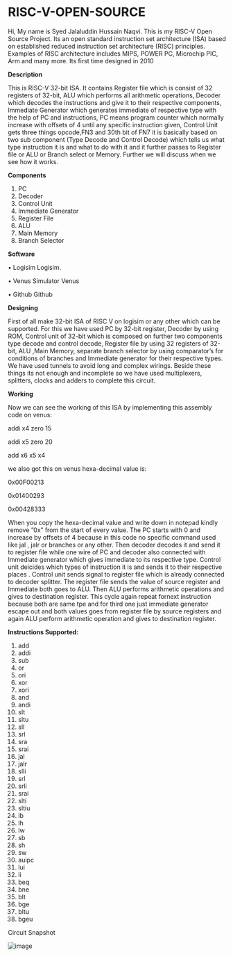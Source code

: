 # RISC-V-OPEN-SOURCE
Hi,
My name is Syed Jalaluddin Hussain Naqvi. This is my RISC-V Open Source Project. Its an open standard instruction set architecture (ISA) based on established reduced instruction set architecture (RISC) principles. Examples of RISC architecture includes MIPS, POWER PC, Microchip PIC, Arm and many more. Its first time designed in 2010 


**Description**

This is RISC-V  32-bit ISA. It contains Register file which is consist of 32 registers of 32-bit, ALU which performs all arithmetic operations, Decoder which decodes the instructions and give it to their  respective components, Immediate Generator which generates immediate of respective type  with the help of PC and instructions,  PC means program counter which normally increase with offsets of 4 until any specific instruction given, Control  Unit gets three things opcode,FN3 and 30th bit of FN7 it is basically based on two sub component (Type Decode and Control Decode) which tells us what type instruction it is and what to do with it and it further passes to Register file or ALU  or Branch select or  Memory. Further we will discuss when we see how it works.


**Components**

1.	PC
2.	Decoder
3.	Control Unit
4.	Immediate Generator
5.	Register File
6.	ALU
7.	Main Memory
8.	Branch Selector


**Software**

•	Logisim   Logisim.

•	Venus  Simulator Venus

•	Github Github


**Designing**

First of all make 32-bit ISA of RISC V on logisim or any other which can be supported.  For this we have used PC by 32-bit register, Decoder by using ROM, Control unit of 32-bit which is composed on further two components type decode and control decode, Register file by using 32 registers of 32-bit, ALU ,Main Memory, separate branch selector by using comparator’s for conditions of branches and Immediate generator  for their respective types. We have used tunnels to avoid long and complex wirings. Beside these things its not enough and incomplete so we have used multiplexers, splitters, clocks and adders to complete this circuit. 


**Working**

Now we can see the working of this ISA by implementing this assembly code on venus:

addi x4 zero 15

addi x5 zero 20

add x6 x5 x4

we also got this on venus  hexa-decimal value is:

0x00F00213

0x01400293

0x00428333

When you copy the hexa-decimal value and write down in notepad kindly remove ”0x” from the start of every value.
The PC starts with 0 and increase by offsets of 4 because in this code no specific command used like jal , jalr or branches or any other.  Then decoder decodes it and send it to register file while one wire of PC and decoder also connected with Immediate generator which gives immediate to its respective type. Control unit deicides which types of instruction it is and sends it to their respective places . Control unit sends signal to register file which is already connected to decoder splitter. The register file sends the value of source register and Immediate both  goes to ALU. Then ALU performs arithmetic operations and gives to destination register. This cycle again repeat fornext instruction because both are same tpe and for third one just immediate generator escape out and both values goes from register file by source registers and again ALU perform arithmetic operation and gives to destination register.


**Instructions Supported:**
1.	add
2.	addi
3.	sub
4.	or
5.	ori
6.	xor
7.	xori
8.	and
9.	andi
10.	slt
11.	sltu
12.	sll
13.	srl
14.	sra
15.	srai
16.	jal
17.	jalr
18.	slli
19.	srl
20.	srli
21.	srai
22.	slti
23.	sltiu
24.	lb
25.	lh
26.	lw
27.	sb
28.	sh
29.	sw
30.	auipc
31.	lui
32.	li
33.	beq
34.	bne
35.	blt
36.	bge
37.	bltu
38.	bgeu


Circuit Snapshot
 
![image](https://user-images.githubusercontent.com/81650320/113493504-39a7d500-94f9-11eb-858d-8dc96dd7ae74.png)
